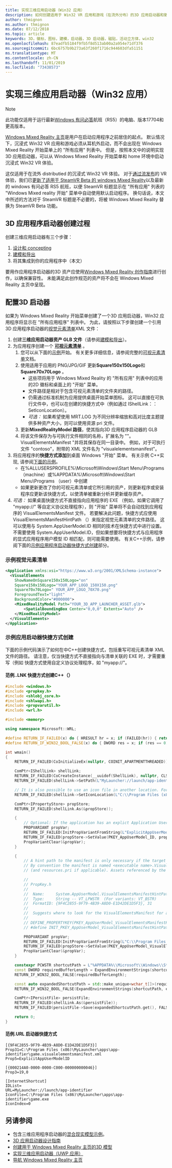 ```yaml
---
title: 实现三维应用启动器（Win32 应用）
description: 如何创建适用于 Win32 VR 应用和游戏（在流外分布）的3D 应用启动器和徽标，使其显示在 Windows Mixed Reality 的 "开始" 菜单和 "家庭环境" 中。
author: thmignon
ms.author: thmignon
ms.date: 07/12/2018
ms.topic: article
keywords: 3D，徽标，图标，建模，启动器，3D 启动器，磁贴，活动立方体，win32
ms.openlocfilehash: 87eadfb5184f9fb5f8d513ab00a2a954e71df376
ms.sourcegitcommit: 6bc6757b9b273a63f260f1716c944603dfa51151
ms.translationtype: MT
ms.contentlocale: zh-CN
ms.lasthandoff: 11/01/2019
ms.locfileid: "73438573"
---
```

# <a name="implement-3d-app-launchers-win32-apps"></a>实现三维应用启动器（Win32 应用）

> [!NOTE]
> 此功能仅适用于运行最新[Windows 有问必答](https://insider.windows.com)航班（RS5）的电脑、版本17704和更高版本。

[Windows Mixed Reality 主页](navigating-the-windows-mixed-reality-home.md)是用户在启动应用程序之前居住的起点。 默认情况下，沉浸式 Win32 VR 应用和游戏必须从耳机外启动，而不会出现在 Windows Mixed Reality 开始菜单上的 "所有应用" 列表中。 但是，按照本文中的说明实现3D 应用启动器，可以从 Windows Mixed Reality 开始菜单和 home 环境中启动沉浸式 Win32 VR 体验。

这仅适用于在流外 distributied 的沉浸式 Win32 VR 体验。 对于[通过流发布](updating-your-steamvr-application-for-windows-mixed-reality.md)的 VR 体验，我们已[更新了适用于 SteamVR Beta 的 windows Mixed Reality](https://steamcommunity.com/games/719950/announcements/detail/1687045485866139800)以及最新的 windows 有问必答 RS5 航班，以便 SteamVR 标题显示在 "所有应用" 列表的 "Windows Mixed reality 开始" 菜单中自动使用默认启动程序。 换句话说，本文中所述的方法对于 SteamVR 标题是不必要的，将被 Windows Mixed Reality 替换为 SteamVR Beta 功能。

## <a name="3d-app-launcher-creation-process"></a>3D 应用程序启动器创建过程

创建三维应用启动器有三个步骤：
1. [设计和 concepting](3d-app-launcher-design-guidance.md)
2. [建模和导出](creating-3d-models-for-use-in-the-windows-mixed-reality-home.md)
3. 将其集成到你的应用程序中（本文）

要用作应用程序启动器的3D 资产应使用[Windows Mixed Reality 创作指南](creating-3d-models-for-use-in-the-windows-mixed-reality-home.md)进行创作，以确保兼容性。 未能满足此创作规范的资产将不会在 Windows Mixed Reality 主页中呈现。

## <a name="configuring-the-3d-launcher"></a>配置3D 启动器

如果为 Windows Mixed Reality 开始菜单创建了一个3D 应用启动器，Win32 应用程序将显示在 "所有应用程序" 列表中。 为此，请按照以下步骤创建一个引用3D 应用程序启动器的[视觉元素清单](https://msdn.microsoft.com/library/windows/apps/dn393983.aspx)XML 文件：

1. 创建**三维应用启动器资产 GLB 文件**（请参阅[建模和导出](creating-3d-models-for-use-in-the-windows-mixed-reality-home.md)）。
2. 为应用程序创建一个 **[可视元素清单](https://msdn.microsoft.com/library/windows/apps/dn393983.aspx)** 。
    1. 您可以从下面的[示例](#sample-visual-elements-manifest)开始。  有关更多详细信息，请参阅完整的[可视元素清单](https://msdn.microsoft.com/library/windows/apps/dn393983.aspx)文档。
    2. 使用适用于应用的 PNG/JPG/GIF 更新**Square150x150Logo**和**Square70x70Logo** 。
        * 这些项将用于 Windows Mixed Reality 的 "所有应用" 列表中的应用的2D 徽标和桌面上的 "开始" 菜单。
        * 文件路径是相对于包含可视元素清单的文件夹的路径。
        * 仍需通过标准机制为应用提供桌面开始菜单图标。 这可以直接在可执行文件中，也可以在创建的快捷方式中（例如通过 IShellLink：： SetIconLocation）。
        * *可选：* 如果希望使用 MRT.LOG 为不同分辨率缩放和高对比度主题提供多种资产大小，则可以使用资源 pri 文件。
    3. 更新**MixedRealityModel 路径**，使其指向3D 应用程序启动器的 GLB
    4. 将该文件保存为与可执行文件相同的名称，扩展名为 ""。VisualElementsManifest "并将其保存在同一目录中。 例如，对于可执行文件 "contoso"，附带的 XML 文件名为 "visualelementsmanifest"。
3. 将应用程序的**快捷方式添加**到桌面 Windows "开始" 菜单。 有关示例 C++实现, 请参阅[下面的示例](#sample-app-launcher-shortcut-creation)。 
    * 在%ALLUSERSPROFILE%\Microsoft\Windows\Start Menu\Programs （machine）或%APPDATA%\Microsoft\Windows\Start Menu\Programs （user）中创建
    * 如果更新更改了你的可视元素清单或它所引用的资产，则更新程序或安装程序应更新该快捷方式，以使清单被重新分析并更新缓存资产。
4. *可选：* 如果桌面快捷方式不直接指向应用程序的 EXE （例如，如果它调用了 "myapp://" 等自定义协议处理程序），则 "开始" 菜单将不会自动找到应用程序的 VisualElementsManifest 文件。 若要解决此问题，快捷方式应使用 VisualElementsManifestHintPath （）来指定视觉元素清单的文件路径。 这可以使用与 System.AppUserModel.ID 相同的技术在快捷方式中进行设置。 不需要使用 System.AppUserModel.ID，但如果想要将快捷方式与应用程序的显式应用程序用户模型 ID 相匹配，则可能需要使用。  有关C++示例，请参阅下面的[示例应用程序启动器快捷方式创建](#sample-app-launcher-shortcut-creation)部分。

### <a name="sample-visual-elements-manifest"></a>示例视觉元素清单

```xml
<Application xmlns:xsi="https://www.w3.org/2001/XMLSchema-instance">
  <VisualElements
    ShowNameOnSquare150x150Logo="on"
    Square150x150Logo="YOUR_APP_LOGO_150X150.png"
    Square70x70Logo=" YOUR_APP_LOGO_70X70.png"
    ForegroundText="light"
    BackgroundColor="#000000">
    <MixedRealityModel Path="YOUR_3D_APP_LAUNCHER_ASSET.glb">
        <SpatialBoundingBox Center="0,0,0" Extents="Auto" />
    </MixedRealityModel>
  </VisualElements>
</Application>
```

### <a name="sample-app-launcher-shortcut-creation"></a>示例应用启动器快捷方式创建

下面的示例代码演示了如何在中C++创建快捷方式，包括重写可视元素清单 XML 文件的路径。 请注意，仅当快捷方式不直接指向与清单关联的 EXE 时，才需要重写（例如 快捷方式使用自定义协议处理程序，如 "myapp://"。

#### <a name="sample-lnk-shortcut-creation-c"></a>范例..LNK 快捷方式创建C++（）

```cpp
#include <windows.h>
#include <propkey.h>
#include <shlobj_core.h>
#include <shlwapi.h>
#include <propvarutil.h>
#include <wrl.h>

#include <memory>

using namespace Microsoft::WRL;

#define RETURN_IF_FAILED(x) do { HRESULT hr = x; if (FAILED(hr)) { return hr; } } while(0)
#define RETURN_IF_WIN32_BOOL_FALSE(x) do { DWORD res = x; if (res == 0) { return HRESULT_FROM_WIN32(GetLastError()); } } while(0)

int wmain()
{
    RETURN_IF_FAILED(CoInitializeEx(nullptr, COINIT_APARTMENTTHREADED));

    ComPtr<IShellLink> shellLink;
    RETURN_IF_FAILED(CoCreateInstance(__uuidof(ShellLink), nullptr, CLSCTX_INPROC_SERVER, IID_PPV_ARGS(&shellLink)));
    RETURN_IF_FAILED(shellLink->SetPath(L"MyLauncher://launch/app-identifier"));

    // It is also possible to use an icon file in another location. For example, "C:\Program Files (x86)\MyLauncher\assets\app-identifier.ico".
    RETURN_IF_FAILED(shellLink->SetIconLocation(L"C:\\Program Files (x86)\\MyLauncher\\apps\\app-identifier\\game.exe", 0 /*iIcon*/));

    ComPtr<IPropertyStore> propStore;
    RETURN_IF_FAILED(shellLink.As(&propStore));

    {
        // Optional: If the application has an explict Application User Model ID, then you should usually specify it in the shortcut.
        PROPVARIANT propVar;
        RETURN_IF_FAILED(InitPropVariantFromString(L"ExplicitAppUserModelID", &propVar));
        RETURN_IF_FAILED(propStore->SetValue(PKEY_AppUserModel_ID, propVar));
        PropVariantClear(&propVar);
    }

    {
        // A hint path to the manifest is only necessary if the target path of the shortcut is not a file path to the executable.
        // By convention the manifest is named <executable name>.VisualElementsManifest.xml and is in the same folder as the executable
        // (and resources.pri if applicable). Assets referenced by the manifest are relative to the folder containing the manifest.

        //
        // PropKey.h
        //
        //  Name:     System.AppUserModel.VisualElementsManifestHintPath -- PKEY_AppUserModel_VisualElementsManifestHintPath
        //  Type:     String -- VT_LPWSTR  (For variants: VT_BSTR)
        //  FormatID: {9F4C2855-9F79-4B39-A8D0-E1D42DE1D5F3}, 31
        //  
        //  Suggests where to look for the VisualElementsManifest for a Win32 app
        //
        // DEFINE_PROPERTYKEY(PKEY_AppUserModel_VisualElementsManifestHintPath, 0x9F4C2855, 0x9F79, 0x4B39, 0xA8, 0xD0, 0xE1, 0xD4, 0x2D, 0xE1, 0xD5, 0xF3, 31);
        // #define INIT_PKEY_AppUserModel_VisualElementsManifestHintPath { { 0x9F4C2855, 0x9F79, 0x4B39, 0xA8, 0xD0, 0xE1, 0xD4, 0x2D, 0xE1, 0xD5, 0xF3 }, 31 }

        PROPVARIANT propVar;
        RETURN_IF_FAILED(InitPropVariantFromString(L"C:\\Program Files (x86)\\MyLauncher\\apps\\app-identifier\\game.visualelementsmanifest.xml", &propVar));
        RETURN_IF_FAILED(propStore->SetValue(PKEY_AppUserModel_VisualElementsManifestHintPath, propVar));
        PropVariantClear(&propVar);
    }

    constexpr PCWSTR shortcutPath = L"%APPDATA%\\Microsoft\\Windows\\Start Menu\\Programs\\game.lnk";
    const DWORD requiredBufferLength = ExpandEnvironmentStrings(shortcutPath, nullptr, 0);
    RETURN_IF_WIN32_BOOL_FALSE(requiredBufferLength);

    const auto expandedShortcutPath = std::make_unique<wchar_t[]>(requiredBufferLength);
    RETURN_IF_WIN32_BOOL_FALSE(ExpandEnvironmentStrings(shortcutPath, expandedShortcutPath.get(), requiredBufferLength));

    ComPtr<IPersistFile> persistFile;
    RETURN_IF_FAILED(shellLink.As(&persistFile));
    RETURN_IF_FAILED(persistFile->Save(expandedShortcutPath.get(), FALSE));

    return 0;
}
```

#### <a name="sample-url-launcher-shortcut"></a>范例.URL 启动器快捷方式 

```
[{9F4C2855-9F79-4B39-A8D0-E1D42DE1D5F3}]
Prop31=C:\Program Files (x86)\MyLauncher\apps\app-identifier\game.visualelementsmanifest.xml
Prop5=ExplicitAppUserModelID

[{000214A0-0000-0000-C000-000000000046}]
Prop3=19,0

[InternetShortcut]
IDList=
URL=MyLauncher://launch/app-identifier
IconFile=C:\Program Files (x86)\MyLauncher\apps\app-identifier\game.exe
IconIndex=0
```

## <a name="see-also"></a>另请参阅

* 包含三维应用程序启动器的[混合现实模型示例](https://github.com/Microsoft/Windows-universal-samples/tree/master/Samples/MixedRealityModel)。
* [3D 应用启动器设计指南](3d-app-launcher-design-guidance.md)
* [创建用于 Windows Mixed Reality 主页的3D 模型](creating-3d-models-for-use-in-the-windows-mixed-reality-home.md)
* [实现三维应用启动器（UWP 应用）](implementing-3d-app-launchers.md)
* [导航 Windows Mixed Reality 主页](navigating-the-windows-mixed-reality-home.md)
